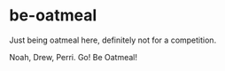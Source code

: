 # be-oatmeal
Just being oatmeal here, definitely not for a competition.

Noah, Drew, Perri. Go! Be Oatmeal!
